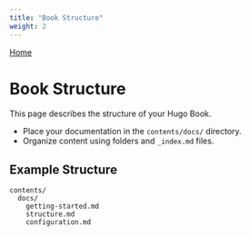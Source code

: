 ```yaml
---
title: "Book Structure"
weight: 2
---
```


[Home](/)

# Book Structure

This page describes the structure of your Hugo Book.

- Place your documentation in the `contents/docs/` directory.
- Organize content using folders and `_index.md` files.

## Example Structure

```
contents/
  docs/
    getting-started.md
    structure.md
    configuration.md
```
